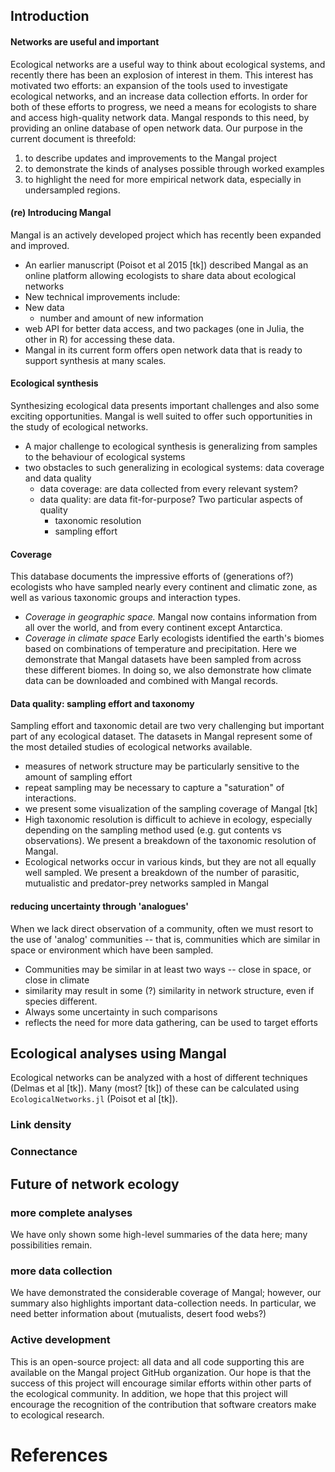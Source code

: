 ## Introduction

#### Networks are useful and important
Ecological networks are a useful way to think about ecological systems, and recently there has been an explosion of interest in them. This interest has motivated two efforts: an expansion of the tools used to investigate ecological networks, and an increase data collection efforts. In order for both of these efforts to progress, we need a means for ecologists to share and access high-quality network data. Mangal responds to this need, by providing an online database of open network data. Our purpose in the current document is threefold:
1. to describe updates and improvements to the Mangal project
2. to demonstrate the kinds of analyses possible through worked examples
3. to highlight the need for more empirical network data, especially in undersampled regions.

#### (re) Introducing Mangal
Mangal is an actively developed project which has recently been expanded and improved.
* An earlier manuscript (Poisot et al 2015 [tk]) described Mangal as an online platform allowing ecologists to share data about ecological networks
* New technical improvements include:
* New data
  - number and amount of new information
* web API for better data access, and two packages (one in Julia, the other in R) for accessing these data.
* Mangal in its current form offers open network data that is ready to support synthesis at many scales.
<!-- I don't think these would literally be a numbered list but it might be a start -->

#### Ecological synthesis
Synthesizing ecological data presents important challenges and also some exciting opportunities. Mangal is well suited to offer such opportunities in the study of ecological networks.
* A major challenge to ecological synthesis is generalizing from samples to the behaviour of ecological systems
* two obstacles to such generalizing in ecological systems: data coverage and data quality
  - data coverage: are data collected from every relevant system?
  - data quality: are data fit-for-purpose? Two particular aspects of quality
    - taxonomic resolution
    - sampling effort

#### Coverage

This database documents the impressive efforts of (generations of?) ecologists who have sampled nearly every continent and climatic zone, as well as various taxonomic groups and interaction types.

* _Coverage in geographic space._ Mangal now contains information from all over the world, and from every continent except Antarctica. <!-- map from vignette -->
* _Coverage in climate space_ Early ecologists identified the earth's biomes based on combinations of temperature and precipitation. Here we demonstrate that Mangal datasets have been sampled from across these different biomes. In doing so, we also demonstrate how climate data can be downloaded and combined with Mangal records. <!-- Whittaker biome plot -->

#### Data quality: sampling effort and taxonomy
Sampling effort and taxonomic detail are two very challenging but important part of any ecological dataset. The datasets in Mangal represent some of the most detailed studies of ecological networks available.
* measures of network structure may be particularly sensitive to the amount of sampling effort
* repeat sampling may be necessary to capture a "saturation" of interactions.
* we present some visualization of the sampling coverage of Mangal [tk]
* High taxonomic resolution is difficult to achieve in ecology, especially depending on the sampling method used (e.g. gut contents vs observations). We present a breakdown of the taxonomic resolution of Mangal.
* Ecological networks occur in various kinds, but they are not all equally well sampled. We present a breakdown of the number of parasitic, mutualistic and predator-prey networks sampled in Mangal
<!-- perhaps this could be a 3-panel figure -->

#### reducing uncertainty through 'analogues'
When we lack direct observation of a community, often we must resort to the use of 'analog' communities -- that is, communities which are similar in space or environment which have been sampled.
* Communities may be similar in at least two ways -- close in space, or close in climate
* similarity may result in some (?) similarity in network structure, even if species different.
* Always some uncertainty in such comparisons
* reflects the need for more data gathering, can be used to target efforts

## Ecological analyses using Mangal

Ecological networks can be analyzed with a host of different techniques (Delmas et al [tk]). Many (most? [tk]) of these can be calculated using `EcologicalNetworks.jl` (Poisot et al [tk]).

### Link density

### Connectance

## Future of network ecology

### more complete analyses
We have only shown some high-level summaries of the data here; many possibilities remain.

### more data collection
We have demonstrated the considerable coverage of Mangal; however, our summary also highlights important data-collection needs. In particular, we need better information about (mutualists, desert food webs?)

### Active development
This is an open-source project: all data and all code supporting this are available on the Mangal project GitHub organization. Our hope is that the success of this project will encourage similar efforts within other parts of the ecological community.
In addition, we hope that this project will encourage the recognition of the contribution that software creators make to ecological research.

# References
